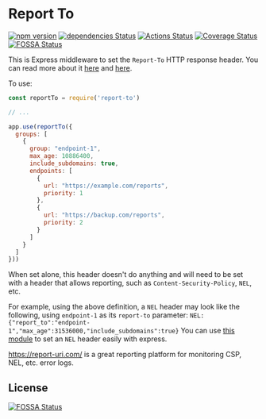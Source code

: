Report To
==============
[![npm version](https://badge.fury.io/js/report-to.svg)](https://badge.fury.io/js/report-to)
[![dependencies Status](https://david-dm.org/Cherry/report-to/status.svg)](https://david-dm.org/Cherry/report-to)
[![Actions Status](https://github.com/Cherry/Report-to/workflows/Test/badge.svg)](https://github.com/Cherry/Report-to/actions)
[![Coverage Status](https://coveralls.io/repos/github/Cherry/report-to/badge.svg?branch=master)](https://coveralls.io/github/Cherry/report-to?branch=master)
[![FOSSA Status](https://app.fossa.io/api/projects/git%2Bgithub.com%2FCherry%2Freport-to.svg?type=shield)](https://app.fossa.io/projects/git%2Bgithub.com%2FCherry%2Freport-to?ref=badge_shield)

This is Express middleware to set the `Report-To` HTTP response header. You can read more about it [here](https://www.w3.org/TR/reporting) and [here](https://scotthelme.co.uk/network-error-logging-deep-dive/).

To use:

```javascript
const reportTo = require('report-to')

// ...

app.use(reportTo({
  groups: [
    {
      group: "endpoint-1",
      max_age: 10886400,
      include_subdomains: true,
      endpoints: [
        {
          url: "https://example.com/reports",
          priority: 1
        },
        {
          url: "https://backup.com/reports",
          priority: 2
        }
      ]
    }
  ]
}))
```

When set alone, this header doesn't do anything and will need to be set with a header that allows reporting, such as `Content-Security-Policy`, `NEL`, etc.

For example, using the above definition, a `NEL` header may look like the following, using `endpoint-1` as its `report-to` parameter:
```NEL: {"report_to":"endpoint-1","max_age":31536000,"include_subdomains":true}```
You can use [this module](https://github.com/Cherry/network-error-logging) to set an `NEL` header easily with express.

https://report-uri.com/ is a great reporting platform for monitoring CSP, NEL, etc. error logs.

## License
[![FOSSA Status](https://app.fossa.io/api/projects/git%2Bgithub.com%2FCherry%2Freport-to.svg?type=large)](https://app.fossa.io/projects/git%2Bgithub.com%2FCherry%2Freport-to?ref=badge_large)
